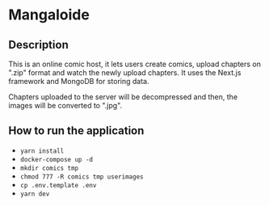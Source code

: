 # Mangaloide

## Description

This is an online comic host, it lets users create comics, upload chapters on ".zip" format and watch the newly upload chapters.
It uses the Next.js framework and MongoDB for storing data.

Chapters uploaded to the server will be decompressed and then, the images will be converted to ".jpg".

## How to run the application

- `yarn install`
- `docker-compose up -d`
- `mkdir comics tmp`
- `chmod 777 -R comics tmp userimages`
- `cp .env.template .env`
- `yarn dev`
